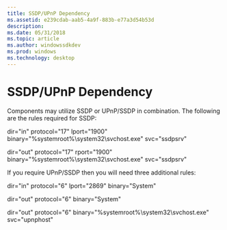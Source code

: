 ```yaml
---
title: SSDP/UPnP Dependency
ms.assetid: e239cdab-aab5-4a9f-883b-e77a3d54b53d
description: 
ms.date: 05/31/2018
ms.topic: article
ms.author: windowssdkdev
ms.prod: windows
ms.technology: desktop
---
```


# SSDP/UPnP Dependency

Components may utilize SSDP or UPnP/SSDP in combination. The following are the rules required for SSDP:

dir="in" protocol="17" lport="1900" binary="%systemroot%\\system32\\svchost.exe" svc="ssdpsrv"

dir="out" protocol="17" rport="1900" binary="%systemroot%\\system32\\svchost.exe" svc="ssdpsrv"

If you require UPnP/SSDP then you will need three additional rules:

dir="in" protocol="6" lport="2869" binary="System"

dir="out" protocol="6" binary="System"

dir="out" protocol="6" binary="%systemroot%\\system32\\svchost.exe" svc="upnphost"

 

 




